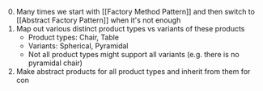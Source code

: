 0. Many times we start with [[Factory Method Pattern]] and then switch to [[Abstract Factory Pattern]] when it's not enough
1. Map out various distinct product types vs variants of these products
	- Product types: Chair, Table
	- Variants: Spherical, Pyramidal
	- Not all product types might support all variants (e.g. there is no pyramidal chair)
2. Make abstract products for all product types and inherit from them for con